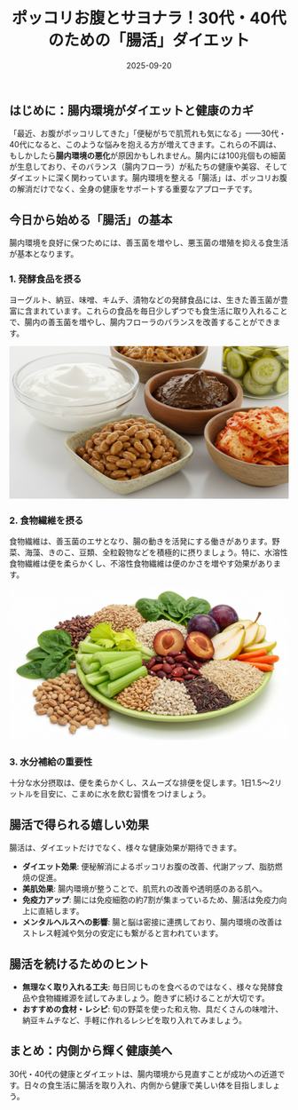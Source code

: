 ﻿---
title: ポッコリお腹とサヨナラ！30代・40代のための「腸活」ダイエット
date: 2025-09-20
tags: [健康, 腸活, ダイエット, 腹部, 便秘改善, 発酵食品]
category: health
image: /ltb-blog/article_images/article4/gut_health_diet.png
description: "腸活でポッコリお腹や便秘を改善する30代・40代向けの実践メソッド。簡単に続けられる食事と習慣を紹介。"
---

## はじめに：腸内環境がダイエットと健康のカギ

「最近、お腹がポッコリしてきた」「便秘がちで肌荒れも気になる」——30代・40代になると、このような悩みを抱える方が増えてきます。これらの不調は、もしかしたら**腸内環境の悪化**が原因かもしれません。腸内には100兆個もの細菌が生息しており、そのバランス（腸内フローラ）が私たちの健康や美容、そしてダイエットに深く関わっています。腸内環境を整える「腸活」は、ポッコリお腹の解消だけでなく、全身の健康をサポートする重要なアプローチです。

## 今日から始める「腸活」の基本

腸内環境を良好に保つためには、善玉菌を増やし、悪玉菌の増殖を抑える食生活が基本となります。

### 1. 発酵食品を摂る

ヨーグルト、納豆、味噌、キムチ、漬物などの発酵食品には、生きた善玉菌が豊富に含まれています。これらの食品を毎日少しずつでも食生活に取り入れることで、腸内の善玉菌を増やし、腸内フローラのバランスを改善することができます。

![発酵食品のイメージ](/article_images/health/fermented_food.png)

### 2. 食物繊維を摂る

食物繊維は、善玉菌のエサとなり、腸の動きを活発にする働きがあります。野菜、海藻、きのこ、豆類、全粒穀物などを積極的に摂りましょう。特に、水溶性食物繊維は便を柔らかくし、不溶性食物繊維は便のかさを増やす効果があります。

![食物繊維のイメージ](/article_images/health/fermented_foods_fiber.png)

### 3. 水分補給の重要性

十分な水分摂取は、便を柔らかくし、スムーズな排便を促します。1日1.5〜2リットルを目安に、こまめに水を飲む習慣をつけましょう。

## 腸活で得られる嬉しい効果

腸活は、ダイエットだけでなく、様々な健康効果が期待できます。

* **ダイエット効果**: 便秘解消によるポッコリお腹の改善、代謝アップ、脂肪燃焼の促進。
* **美肌効果**: 腸内環境が整うことで、肌荒れの改善や透明感のある肌へ。
* **免疫力アップ**: 腸には免疫細胞の約7割が集まっているため、腸活は免疫力向上に直結します。
* **メンタルヘルスへの影響**: 腸と脳は密接に連携しており、腸内環境の改善はストレス軽減や気分の安定にも繋がると言われています。

## 腸活を続けるためのヒント

* **無理なく取り入れる工夫**: 毎日同じものを食べるのではなく、様々な発酵食品や食物繊維源を試してみましょう。飽きずに続けることが大切です。
* **おすすめの食材・レシピ**: 旬の野菜を使った和え物、具だくさんの味噌汁、納豆キムチなど、手軽に作れるレシピを取り入れてみましょう。

## まとめ：内側から輝く健康美へ

30代・40代の健康とダイエットは、腸内環境から見直すことが成功への近道です。日々の食生活に腸活を取り入れ、内側から健康で美しい体を目指しましょう。
